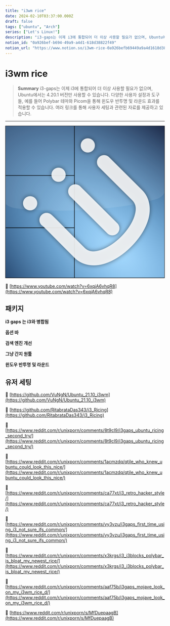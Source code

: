 ```yaml
---
title: "i3wm rice"
date: 2024-02-10T03:37:00.000Z
draft: false
tags: ["ubuntu", "Arch"]
series: ["Let's Linux!"]
description: "i3-gaps는 이제 i3에 통합되어 더 이상 사용할 필요가 없으며, Ubuntu에서는 4.20.1 버전만 사용할 수 있습니다. 다양한 사용자 설정과 도구들, 예를 들어 Polybar 테마와 Picom을 통해 윈도우 반투명 및 라운드 효과를 적용할 수 있습니다. 여러 링크를 통해 사용자 세팅과 관련된 자료를 제공하고 있습니다."
notion_id: "0a926bef-b694-49a9-a4d1-618d38822f49"
notion_url: "https://www.notion.so/i3wm-rice-0a926befb69449a9a4d1618d38822f49"
---
```


# i3wm rice

> **Summary**
> i3-gaps는 이제 i3에 통합되어 더 이상 사용할 필요가 없으며, Ubuntu에서는 4.20.1 버전만 사용할 수 있습니다. 다양한 사용자 설정과 도구들, 예를 들어 Polybar 테마와 Picom을 통해 윈도우 반투명 및 라운드 효과를 적용할 수 있습니다. 여러 링크를 통해 사용자 세팅과 관련된 자료를 제공하고 있습니다.

---

![Image](image_6be094b798b6.png)

🔗 [https://www.youtube.com/watch?v=6xqjA6vhqR8](https://www.youtube.com/watch?v=6xqjA6vhqR8)

## 패키지

**i3 gaps 는 i3와 병합됨**

**옵션 바**

**검색 엔진 개선**

**그냥 간지 원툴**

**윈도우 반투명 및 라운드**

## 유저 세팅

🔗 [https://github.com/VuNgN/Ubuntu_21.10_i3wm](https://github.com/VuNgN/Ubuntu_21.10_i3wm)

🔗 [https://github.com/RitabrataDas343/i3_Ricing](https://github.com/RitabrataDas343/i3_Ricing)

🔗 [https://www.reddit.com/r/unixporn/comments/8t9cl9/i3gaps_ubuntu_ricing_second_try/](https://www.reddit.com/r/unixporn/comments/8t9cl9/i3gaps_ubuntu_ricing_second_try/)

🔗 [https://www.reddit.com/r/unixporn/comments/1acmzdq/qtile_who_knew_ubuntu_could_look_this_nice/](https://www.reddit.com/r/unixporn/comments/1acmzdq/qtile_who_knew_ubuntu_could_look_this_nice/)

🔗 [https://www.reddit.com/r/unixporn/comments/ca77xt/i3_retro_hacker_style/](https://www.reddit.com/r/unixporn/comments/ca77xt/i3_retro_hacker_style/)

🔗 [https://www.reddit.com/r/unixporn/comments/vy3vzu/i3gaps_first_time_using_i3_not_sure_ifs_common/](https://www.reddit.com/r/unixporn/comments/vy3vzu/i3gaps_first_time_using_i3_not_sure_ifs_common/)

🔗 [https://www.reddit.com/r/unixporn/comments/x3krgs/i3_i3blocks_polybar_is_bloat_my_newest_rice/](https://www.reddit.com/r/unixporn/comments/x3krgs/i3_i3blocks_polybar_is_bloat_my_newest_rice/)

🔗 [https://www.reddit.com/r/unixporn/comments/aaf75b/i3gaps_mojave_look_on_my_i3wm_rice_d/](https://www.reddit.com/r/unixporn/comments/aaf75b/i3gaps_mojave_look_on_my_i3wm_rice_d/)

🔗 [https://www.reddit.com/r/unixporn/s/MfDuepaagB](https://www.reddit.com/r/unixporn/s/MfDuepaagB)

